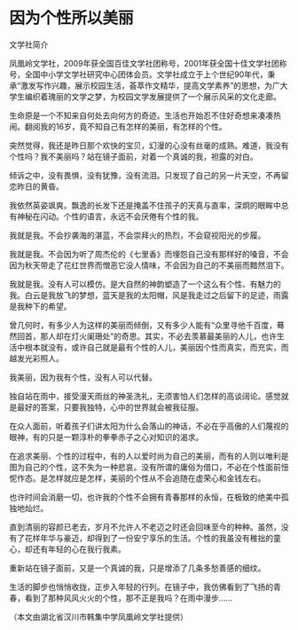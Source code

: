 # 因为个性所以美丽

文学社简介

凤凰岭文学社，2009年获全国百佳文学社团称号，2001年获全国十佳文学社团称号，全国中小学文学社研究中心团体会员。文学社成立于上个世纪90年代，秉承“激发写作兴趣，展示校园生活，荟萃作文精华，提高文学素养”的思想，为广大学生编织着瑰丽的文学之梦，为校园文学发展提供了一个展示风采的文化走廊。

生命原是一个不知来自何处去向何方的奇迹。生活也开始忍不住好奇想来凑凑热闹。翻阅我的16岁，竟不知自己有怎样的美丽，有怎样的个性。

突然觉得，我还是昨日那个欢快的宝贝，幻漫的心没有丝毫的成熟。难道，我没有个性吗？我不美丽吗？站在镜子面前，对着一个真诚的我，袒露的对白。

倾诉之中，没有畏惧，没有犹豫，没有流泪。只发现了自己的另一片天空，不再留恋昨日的黄昏。

我依然英姿飒爽。飘逸的长发下还是掩盖不住孩子的天真与直率，深炯的眼眸中总有神秘在闪动。个性的语言，永远不会厌倦有个性的我。

我就是我。不会抄袭海的湛蓝，不会崇拜火的热烈，不会窥视阳光的步履。

我就是我。不会因为听了周杰伦的《七里香》而埋怨自己没有那样好的嗓音，不会因为秋天带走了花红世界而憎恶它没人情味，不会因为自己的不美丽而黯然泪下。

我就是我。没有人可以模仿。是大自然的神韵塑造了一个这么有个性、有魅力的我。白云是我放飞的梦想，蓝天是我的太阳帽，风是我走过之后留下的足迹，雨露是我种下的希望。

曾几何时，有多少人为这样的美丽而倾倒，又有多少人能有“众里寻他千百度，蓦然回首，那人却在灯火阑珊处”的奇思。其实，不必去羡慕最美丽的人儿，也许生活中根本就没有，或许自己就是最有个性的人儿，美丽因个性而真实，而充实，而越发光彩照人。

我美丽，因为我有个性，没有人可以代替。

独自站在雨中，接受漫天雨丝的神圣洗礼，无须害怕人们怎样的高谈阔论。感觉就是最好的答案，只要我独特，心中的世界就会被我征服。

在众人面前，听着孩子们讲太阳为什么会落山的神话，不必在乎高傲的人们蔑视的眼神，有的只是一颗淳朴的拳拳赤子之心对知识的渴求。

在追求美丽、个性的过程中，有的人以爱时尚为自己的美丽，而有的人则以唯利是图为自己的个性，这不失为一种悲哀。没有所谓的庸俗为借口，不必在个性面前忸怩作态。是怎样就应是怎样，美丽的个性从不会追随在虚荣心和金钱左右。

也许时间会消磨一切，也许我的个性不会拥有青春那样的永恒，在极致的绝美中孤独地灿烂。

直到清丽的容颜已老去，岁月不允许人不老迈之时还会回味至今的种种。虽然，没有了花样年华与豪迈，却得到了一份安宁享乐的生活。个性的我虽没有稚拙的童心，却还有年轻的心在我行我素。

重新站在镜子面前，又是一个真诚的我，只是增添了几条多愁善感的细纹。

生活的脚步也悄悄收拢，正步入年轻的行列。在镜子中，我仿佛看到了飞扬的青春，看到了那种风风火火的个性，那不正是我吗？在雨中漫步……

（本文由湖北省汉川市韩集中学凤凰岭文学社提供）